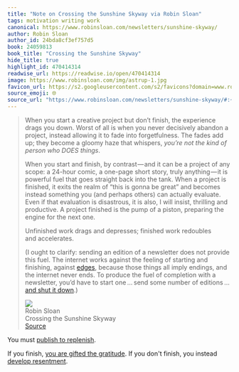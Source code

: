 ```yaml
---
title: "Note on Crossing the Sunshine Skyway via Robin Sloan"
tags: motivation writing work
canonical: https://www.robinsloan.com/newsletters/sunshine-skyway/
author: Robin Sloan
author_id: 24bda8cf3ef757d5
book: 24059813
book_title: "Crossing the Sunshine Skyway"
hide_title: true
highlight_id: 470414314
readwise_url: https://readwise.io/open/470414314
image: https://www.robinsloan.com/img/astrup-1.jpg
favicon_url: https://s2.googleusercontent.com/s2/favicons?domain=www.robinsloan.com
source_emoji: 🌐
source_url: "https://www.robinsloan.com/newsletters/sunshine-skyway/#:~:text=When%20you%20start,%28https%3A%2F%2Fwww.robinsloan.com%2Fnotes%2Fnewsletter-seasons%2F%29.%29"
---
```


> When you start a creative project but don’t finish, the expe­ri­ence drags you down. Worst of all is when you never deci­sively abandon a project, instead allowing it to fade into forgetfulness. The fades add up; they become a gloomy haze that whispers, *you’re not the kind of person who DOES things*.
> 
> When you start and finish, by contrast — and it can be a project of any scope: a 24-hour comic, a one-page short story, truly anything — it is powerful fuel that goes straight back into the tank. When a project is finished, it exits the realm of “this is gonna be great” and becomes instead something you (and perhaps others) can actually evaluate. Even if that eval­u­a­tion is disastrous, it is also, I will insist, thrilling and productive. A project finished is the pump of a piston, preparing the engine for the next one.
> 
> Unfinished work drags and depresses; finished work redoubles and accelerates.
> 
> (I ought to clarify: sending an edition of a newsletter does not provide this fuel. The internet works against the feeling of starting and finishing, against [edges](https://craigmod.com/essays/books_experiences_edges/), because those things all imply endings, and the internet never ends. To produce the fuel of comple­tion with a newsletter, you’d have to start one … send some number of editions … [and shut it down](https://www.robinsloan.com/notes/newsletter-seasons/).)
> <div class="quoteback-footer"><div class="quoteback-avatar"><img class="mini-favicon" src="https://s2.googleusercontent.com/s2/favicons?domain=www.robinsloan.com"></div><div class="quoteback-metadata"><div class="metadata-inner"><span style="display:none">FROM:</span><div aria-label="Robin Sloan" class="quoteback-author"> Robin Sloan</div><div aria-label="Crossing the Sunshine Skyway" class="quoteback-title"> Crossing the Sunshine Skyway</div></div></div><div class="quoteback-backlink"><a target="_blank" aria-label="go to the full text of this quotation" rel="noopener" href="https://www.robinsloan.com/newsletters/sunshine-skyway/#:~:text=When%20you%20start,%28https%3A%2F%2Fwww.robinsloan.com%2Fnotes%2Fnewsletter-seasons%2F%29.%29" class="quoteback-arrow"> Source</a></div></div>

You must [publish to replenish](https://www.joshbeckman.org/notes/510114372).

If you finish, [you are gifted the gratitude](https://www.joshbeckman.org/notes/630697455). If you don't finish, you instead [develop resentment](https://www.joshbeckman.org/notes/630689495).